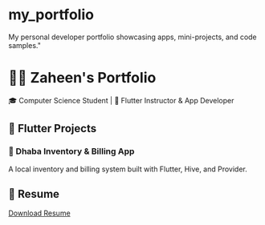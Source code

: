 # my_portfolio
My personal developer portfolio showcasing apps, mini-projects, and code samples."

# 👨‍💻 Zaheen's Portfolio

🎓 Computer Science Student | 💙 Flutter Instructor & App Developer

## 📱 Flutter Projects

### 🔹 Dhaba Inventory & Billing App
A local inventory and billing system built with Flutter, Hive, and Provider.


## 📄 Resume
[Download Resume](./resume.pdf)
